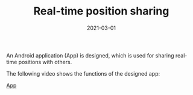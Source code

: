 ﻿---
title: "Real-time position sharing"
collection: Application
type: "Application"
permalink: /talks/2021-06-01-talk-3
venue: "Xi'an Jiaotong-Liverpool University"
date: 2021-03-01
location: "Suzhou, China"
---

An Android application (App) is designed, which is used for sharing real-time positions with others.

The following video shows the functions of the designed app:

[App](https://drive.google.com/file/d/1YWiFQCBPi4qLiThqvDnecJnMT1Mq4wmi/view?usp=sharing)

